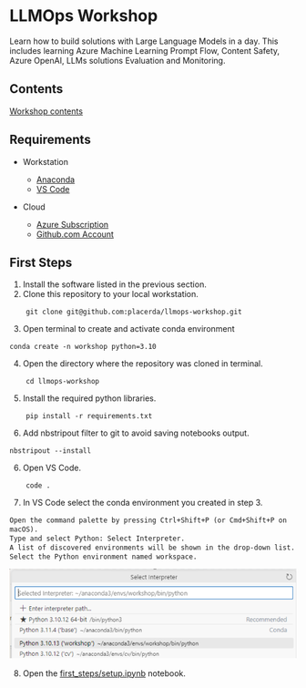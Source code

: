 # LLMOps Workshop

Learn how to build solutions with Large Language Models 
in a day. This includes learning Azure Machine Learning
Prompt Flow, Content Safety, Azure OpenAI, LLMs 
solutions Evaluation and Monitoring.

## Contents

[Workshop contents](TOC.md)

## Requirements

- Workstation

    - [Anaconda](https://docs.conda.io/projects/conda/en/latest/user-guide/install/index.html)
    - [VS Code](https://code.visualstudio.com/)

- Cloud

    - [Azure Subscription](https://azure.com)
    - [Github.com Account](https://github.com)

## First Steps

1. Install the software listed in the previous section.
2. Clone this repository to your local workstation.
```
    git clone git@github.com:placerda/llmops-workshop.git
```
3. Open terminal to create and activate conda environment
```
conda create -n workshop python=3.10
```
4. Open the directory where the repository was cloned in terminal.
```
    cd llmops-workshop
```
5. Install the required python libraries.
```
    pip install -r requirements.txt
```
6. Add nbstripout filter to git to avoid saving notebooks output.
```
nbstripout --install
```
6. Open VS Code.
```
    code .
```
7. In VS Code select the conda environment you created in step 3.
```
Open the command palette by pressing Ctrl+Shift+P (or Cmd+Shift+P on macOS).
Type and select Python: Select Interpreter.
A list of discovered environments will be shown in the drop-down list. 
Select the Python environment named workspace.
```

![select interpreter](images/select_interpreter.png)

8. Open the [first_steps/setup.ipynb](first_steps/setup.ipynb) notebook.
